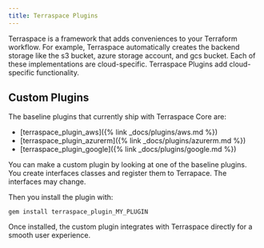 ```yaml
---
title: Terraspace Plugins
---
```


Terraspace is a framework that adds conveniences to your Terraform workflow. For example, Terraspace automatically creates the backend storage like the s3 bucket, azure storage account, and gcs bucket. Each of these implementations are cloud-specific. Terraspace Plugins add cloud-specific functionality.

## Custom Plugins

The baseline plugins that currently ship with Terraspace Core are:

* [terraspace_plugin_aws]({% link _docs/plugins/aws.md %})
* [terraspace_plugin_azurerm]({% link _docs/plugins/azurerm.md %})
* [terraspace_plugin_google]({% link _docs/plugins/google.md %})

You can make a custom plugin by looking at one of the baseline plugins. You create interfaces classes and register them to Terrapace. The interfaces may change.

Then you install the plugin with:

    gem install terraspace_plugin_MY_PLUGIN

Once installed, the custom plugin integrates with Terraspace directly for a smooth user experience.
